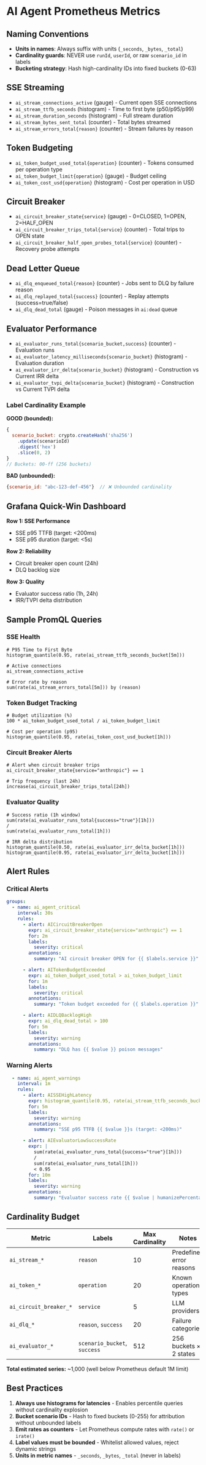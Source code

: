 # AI Agent Prometheus Metrics

## Naming Conventions

- **Units in names**: Always suffix with units (`_seconds`, `_bytes`, `_total`)
- **Cardinality guards**: NEVER use `runId`, `userId`, or raw `scenario_id` in labels
- **Bucketing strategy**: Hash high-cardinality IDs into fixed buckets (0-63)

## SSE Streaming

- `ai_stream_connections_active` (gauge) - Current open SSE connections
- `ai_stream_ttfb_seconds` (histogram) - Time to first byte (p50/p95/p99)
- `ai_stream_duration_seconds` (histogram) - Full stream duration
- `ai_stream_bytes_sent_total` (counter) - Total bytes streamed
- `ai_stream_errors_total{reason}` (counter) - Stream failures by reason

## Token Budgeting

- `ai_token_budget_used_total{operation}` (counter) - Tokens consumed per operation type
- `ai_token_budget_limit{operation}` (gauge) - Budget ceiling
- `ai_token_cost_usd{operation}` (histogram) - Cost per operation in USD

## Circuit Breaker

- `ai_circuit_breaker_state{service}` (gauge) - 0=CLOSED, 1=OPEN, 2=HALF_OPEN
- `ai_circuit_breaker_trips_total{service}` (counter) - Total trips to OPEN state
- `ai_circuit_breaker_half_open_probes_total{service}` (counter) - Recovery probe attempts

## Dead Letter Queue

- `ai_dlq_enqueued_total{reason}` (counter) - Jobs sent to DLQ by failure reason
- `ai_dlq_replayed_total{success}` (counter) - Replay attempts (success=true/false)
- `ai_dlq_dead_total` (gauge) - Poison messages in `ai:dead` queue

## Evaluator Performance

- `ai_evaluator_runs_total{scenario_bucket,success}` (counter) - Evaluation runs
- `ai_evaluator_latency_milliseconds{scenario_bucket}` (histogram) - Evaluation duration
- `ai_evaluator_irr_delta{scenario_bucket}` (histogram) - Construction vs Current IRR delta
- `ai_evaluator_tvpi_delta{scenario_bucket}` (histogram) - Construction vs Current TVPI delta

### Label Cardinality Example

**GOOD (bounded):**
```javascript
{
  scenario_bucket: crypto.createHash('sha256')
    .update(scenarioId)
    .digest('hex')
    .slice(0, 2)
}
// Buckets: 00-ff (256 buckets)
```

**BAD (unbounded):**
```javascript
{scenario_id: "abc-123-def-456"}  // ❌ Unbounded cardinality
```

## Grafana Quick-Win Dashboard

**Row 1: SSE Performance**
- SSE p95 TTFB (target: <200ms)
- SSE p95 duration (target: <5s)

**Row 2: Reliability**
- Circuit breaker open count (24h)
- DLQ backlog size

**Row 3: Quality**
- Evaluator success ratio (1h, 24h)
- IRR/TVPI delta distribution

## Sample PromQL Queries

### SSE Health
```promql
# P95 Time to First Byte
histogram_quantile(0.95, rate(ai_stream_ttfb_seconds_bucket[5m]))

# Active connections
ai_stream_connections_active

# Error rate by reason
sum(rate(ai_stream_errors_total[5m])) by (reason)
```

### Token Budget Tracking
```promql
# Budget utilization (%)
100 * ai_token_budget_used_total / ai_token_budget_limit

# Cost per operation (p95)
histogram_quantile(0.95, rate(ai_token_cost_usd_bucket[1h]))
```

### Circuit Breaker Alerts
```promql
# Alert when circuit breaker trips
ai_circuit_breaker_state{service="anthropic"} == 1

# Trip frequency (last 24h)
increase(ai_circuit_breaker_trips_total[24h])
```

### Evaluator Quality
```promql
# Success ratio (1h window)
sum(rate(ai_evaluator_runs_total{success="true"}[1h]))
/
sum(rate(ai_evaluator_runs_total[1h]))

# IRR delta distribution
histogram_quantile(0.50, rate(ai_evaluator_irr_delta_bucket[1h]))
histogram_quantile(0.95, rate(ai_evaluator_irr_delta_bucket[1h]))
```

## Alert Rules

### Critical Alerts

```yaml
groups:
  - name: ai_agent_critical
    interval: 30s
    rules:
      - alert: AICircuitBreakerOpen
        expr: ai_circuit_breaker_state{service="anthropic"} == 1
        for: 2m
        labels:
          severity: critical
        annotations:
          summary: "AI circuit breaker OPEN for {{ $labels.service }}"

      - alert: AITokenBudgetExceeded
        expr: ai_token_budget_used_total > ai_token_budget_limit
        for: 1m
        labels:
          severity: critical
        annotations:
          summary: "Token budget exceeded for {{ $labels.operation }}"

      - alert: AIDLQBacklogHigh
        expr: ai_dlq_dead_total > 100
        for: 5m
        labels:
          severity: warning
        annotations:
          summary: "DLQ has {{ $value }} poison messages"
```

### Warning Alerts

```yaml
  - name: ai_agent_warnings
    interval: 1m
    rules:
      - alert: AISSEHighLatency
        expr: histogram_quantile(0.95, rate(ai_stream_ttfb_seconds_bucket[5m])) > 0.5
        for: 5m
        labels:
          severity: warning
        annotations:
          summary: "SSE p95 TTFB {{ $value }}s (target: <200ms)"

      - alert: AIEvaluatorLowSuccessRate
        expr: |
          sum(rate(ai_evaluator_runs_total{success="true"}[1h]))
          /
          sum(rate(ai_evaluator_runs_total[1h]))
          < 0.95
        for: 10m
        labels:
          severity: warning
        annotations:
          summary: "Evaluator success rate {{ $value | humanizePercentage }}"
```

## Cardinality Budget

| Metric | Labels | Max Cardinality | Notes |
|--------|--------|-----------------|-------|
| `ai_stream_*` | `reason` | 10 | Predefined error reasons |
| `ai_token_*` | `operation` | 20 | Known operation types |
| `ai_circuit_breaker_*` | `service` | 5 | LLM providers |
| `ai_dlq_*` | `reason`, `success` | 20 | Failure categories |
| `ai_evaluator_*` | `scenario_bucket`, `success` | 512 | 256 buckets × 2 states |

**Total estimated series:** ~1,000 (well below Prometheus default 1M limit)

## Best Practices

1. **Always use histograms for latencies** - Enables percentile queries without cardinality explosion
2. **Bucket scenario IDs** - Hash to fixed buckets (0-255) for attribution without unbounded labels
3. **Emit rates as counters** - Let Prometheus compute rates with `rate()` or `irate()`
4. **Label values must be bounded** - Whitelist allowed values, reject dynamic strings
5. **Units in metric names** - `_seconds`, `_bytes`, `_total` (never in labels)
